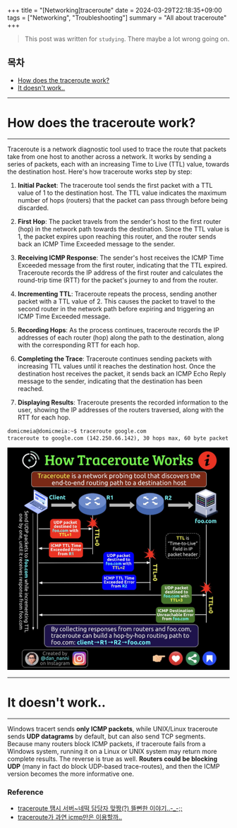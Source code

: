 +++
title = "[Networking]traceroute"
date = 2024-03-29T22:18:35+09:00
tags = ["Networking", "Troubleshooting"]
summary = "All about traceroute"
+++
> This post was written for `studying`. There maybe a lot wrong going on.

## 목차
* [How does the traceroute work?](#how-does-the-traceroute-work)
* [It doesn't work..](#it-doesnt-work)

---

# How does the traceroute work?
---

Traceroute is a network diagnostic tool used to trace the route that packets take from one host to another across a network. It works by sending a series of packets, each with an increasing Time to Live (TTL) value, towards the destination host. Here's how traceroute works step by step:

1. **Initial Packet**: The traceroute tool sends the first packet with a TTL value of 1 to the destination host. The TTL value indicates the maximum number of hops (routers) that the packet can pass through before being discarded.

2. **First Hop**: The packet travels from the sender's host to the first router (hop) in the network path towards the destination. Since the TTL value is 1, the packet expires upon reaching this router, and the router sends back an ICMP Time Exceeded message to the sender.

3. **Receiving ICMP Response**: The sender's host receives the ICMP Time Exceeded message from the first router, indicating that the TTL expired. Traceroute records the IP address of the first router and calculates the round-trip time (RTT) for the packet's journey to and from the router.

4. **Incrementing TTL**: Traceroute repeats the process, sending another packet with a TTL value of 2. This causes the packet to travel to the second router in the network path before expiring and triggering an ICMP Time Exceeded message.

5. **Recording Hops**: As the process continues, traceroute records the IP addresses of each router (hop) along the path to the destination, along with the corresponding RTT for each hop.

6. **Completing the Trace**: Traceroute continues sending packets with increasing TTL values until it reaches the destination host. Once the destination host receives the packet, it sends back an ICMP Echo Reply message to the sender, indicating that the destination has been reached.

7. **Displaying Results**: Traceroute presents the recorded information to the user, showing the IP addresses of the routers traversed, along with the RTT for each hop.

```shell
domicmeia@domicmeia:~$ traceroute google.com
traceroute to google.com (142.250.66.142), 30 hops max, 60 byte packet
```

![tracework](/images/posts/tracework.jpeg)

---

# It doesn't work..
---

Windows tracert sends **only ICMP packets**, while UNIX/Linux traceroute sends **UDP datagrams** by default, but can also send TCP segments.
Because many routers block ICMP packets, if traceroute fails from a Windows system, running it on a Linux or UNIX system may return more complete results. The reverse is true as well. **Routers could be blocking UDP** (many in fact do block UDP-based trace-routes), and then the ICMP version becomes the more informative one.

### Reference

- [traceroute 땜시 서버~네떡 담당자 맞짱(?) 뜰뻔한 이야기..-_-;;][link]
- [traceroute가 과연 icmp만은 이용할까..][link1]

[link]:https://cafe.naver.com/neteg
[link1]:https://cafe.naver.com/neteg/7211